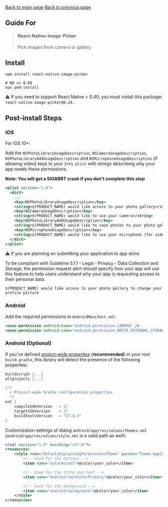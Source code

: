 [Back to main page](../readme.md)
[Back to previous page](./readme.md)

## Guide For

> #### React-Native-Image-Picker
>Pick images from camera or gallery.
## Install

```
npm install react-native-image-picker

# RN >= 0.60
npx pod-install
```
⚠️ If you need to support React Native < 0.40, you must install this package: `react-native-image-picker@0.24`.

## Post-install Steps

### iOS

For iOS 10+:

Add the `NSPhotoLibraryUsageDescription`, `NSCameraUsageDescription`, `NSPhotoLibraryAddUsageDescription` and `NSMicrophoneUsageDescription` (if allowing video) keys to your `Info.plist` with strings describing why your app needs these permissions.

**Note: You will get a SIGABRT crash if you don't complete this step**

```xml
<plist version="1.0">
  <dict>
    ...
    <key>NSPhotoLibraryUsageDescription</key>
    <string>$(PRODUCT_NAME) would like access to your photo gallery</string>
    <key>NSCameraUsageDescription</key>
    <string>$(PRODUCT_NAME) would like to use your camera</string>
    <key>NSPhotoLibraryAddUsageDescription</key>
    <string>$(PRODUCT_NAME) would like to save photos to your photo gallery</string>
    <key>NSMicrophoneUsageDescription</key>
    <string>$(PRODUCT_NAME) would like to use your microphone (for videos)</string>
  </dict>
</plist>
```

⚠️ If you are planning on submitting your application to app store:

To be compliant with Guideline 5.1.1 - Legal - Privacy - Data Collection and Storage, the permission request alert should specify how your app will use this feature to help users understand why your app is requesting access to their personal data.

```
$(PRODUCT_NAME) would like access to your photo gallery to change your profile picture
```


### Android

Add the required permissions in `AndroidManifest.xml`:

```xml
<uses-permission android:name="android.permission.CAMERA" />
<uses-permission android:name="android.permission.WRITE_EXTERNAL_STORAGE"/>
```

### Android (Optional)

If you've defined _[project-wide properties](https://developer.android.com/studio/build/gradle-tips.html)_ (**recommended**) in your root `build.gradle`, this library will detect the presence of the following properties:

```groovy
buildscript {...}
allprojects {...}

/**
  + Project-wide Gradle configuration properties
  */
ext {
    compileSdkVersion   = 27
    targetSdkVersion    = 27
    buildToolsVersion   = "27.0.3"
}
```

Customization settings of dialog `android/app/res/values/themes.xml` (`android/app/res/values/style.xml` is a valid path as well):

```xml
<?xml version="1.0" encoding="utf-8"?>
<resources>
    <style name="DefaultExplainingPermissionsTheme" parent="Theme.AppCompat.Light.Dialog.Alert">
        <!-- Used for the buttons -->
        <item name="colorAccent">@color/your_color</item>

        <!-- Used for the title and text -->
        <item name="android:textColorPrimary">@color/your_color</item>

        <!-- Used for the background -->
        <item name="android:background">@color/your_color</item>
    </style>
</resources>
```
